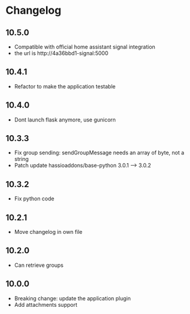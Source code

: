 # Changelog

## 10.5.0

- Compatible with official home assistant signal integration
- the url is http://4a36bbd1-signal:5000

## 10.4.1

- Refactor to make the application testable

## 10.4.0

- Dont launch flask anymore, use gunicorn

## 10.3.3

- Fix group sending: sendGroupMessage needs an array of byte, not a string
- Patch update hassioaddons/base-python 3.0.1 --> 3.0.2

## 10.3.2

- Fix python code

## 10.2.1

- Move changelog in own file

## 10.2.0

- Can retrieve groups

## 10.0.0

- Breaking change: update the application plugin
- Add attachments support
